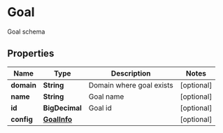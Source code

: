 

# Goal

Goal schema

## Properties

| Name | Type | Description | Notes |
|------------ | ------------- | ------------- | -------------|
|**domain** | **String** | Domain where goal exists |  [optional] |
|**name** | **String** | Goal name |  [optional] |
|**id** | **BigDecimal** | Goal id |  [optional] |
|**config** | [**GoalInfo**](GoalInfo.md) |  |  [optional] |



